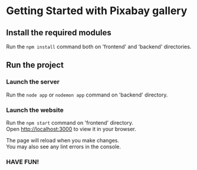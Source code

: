# Getting Started with Pixabay gallery

## Install the required modules

Run the `npm install` command both on 'frontend' and 'backend' directories.


## Run the project

### Launch the server

Run the `node app` or `nodemon app` command on 'backend' directory.

### Launch the website

Run the `npm start` command on 'frontend' directory.\
Open [http://localhost:3000](http://localhost:3000) to view it in your browser.

The page will reload when you make changes.\
You may also see any lint errors in the console.

### HAVE FUN!
